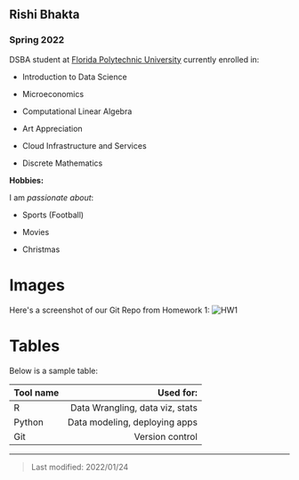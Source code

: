 ## Rishi Bhakta

### Spring 2022

DSBA student at [Florida Polytechnic University](https://www.floridapoly.edu) currently enrolled in:

- Introduction to Data Science

- Microeconomics

- Computational Linear Algebra

- Art Appreciation

- Cloud Infrastructure and Services

- Discrete Mathematics

**Hobbies:**

I am _passionate about_: 

- Sports (Football)

- Movies

- Christmas

# Images

Here's a screenshot of our Git Repo from Homework 1:
![HW1](/cloud/project/images/Git_repo_HW1_screenshot.jpg)

# Tables

Below is a sample table:

|   Tool name   |       Used for:                |
|:--------------|-------------------------------:|
|   R           | Data Wrangling, data viz, stats|
|   Python      | Data modeling, deploying apps  |
|   Git         | Version control                |
***

> Last modified: 2022/01/24
